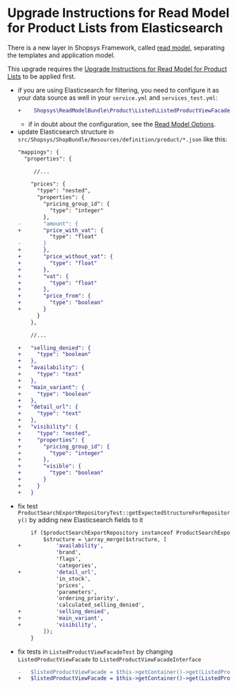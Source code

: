 # Upgrade Instructions for Read Model for Product Lists from Elasticsearch

There is a new layer in Shopsys Framework, called [read model](/docs/model/introduction-to-read-model.md), separating the templates and application model.

This upgrade requires the [Upgrade Instructions for Read Model for Product Lists](/upgrade/upgrade-instructions-for-read-model-for-product-lists.md) to be applied first.

- if you are using Elasticsearch for filtering, you need to configure it as your data source as well in your `service.yml` and `services_test.yml`:
    ```diff
    +    Shopsys\ReadModelBundle\Product\Listed\ListedProductViewFacadeInterface: '@Shopsys\ReadModelBundle\Product\Listed\ListedProductViewElasticFacade'
    ```
    - if in doubt about the configuration, see the [Read Model Options](/docs/model/introduction-to-read-model.md#read-model-options).
- update Elasticsearch structure in `src/Shopsys/ShopBundle/Resources/definition/product/*.json` like this:
    ```diff
    "mappings": {
      "properties": {

         //...

        "prices": {
          "type": "nested",
          "properties": {
            "pricing_group_id": {
              "type": "integer"
            },
    -       "amount": {
    +       "price_with_vat": {
              "type": "float"
    -       }
    +       },
    +       "price_without_vat": {
    +         "type": "float"
    +       },
    +       "vat": {
    +         "type": "float"
    +       },
    +       "price_from": {
    +         "type": "boolean"
    +       }
          }
        },

        //...

    +   "selling_denied": {
    +     "type": "boolean"
    +   },
    +   "availability": {
    +     "type": "text"
    +   },
    +   "main_variant": {
    +     "type": "boolean"
    +   },
    +   "detail_url": {
    +     "type": "text"
    +   },
    +   "visibility": {
    +     "type": "nested",
    +     "properties": {
    +       "pricing_group_id": {
    +         "type": "integer"
    +       },
    +       "visible": {
    +         "type": "boolean"
    +       }
    +     }
    +   }
    ```
- fix test `ProductSearchExportRepositoryTest::getExpectedStructureForRepository()` by adding new Elasticsearch fields to it
    ```diff
        if ($productSearchExportRepository instanceof ProductSearchExportWithFilterRepository) {
            $structure = \array_merge($structure, [
    +           'availability',
                'brand',
                'flags',
                'categories',
    +           'detail_url',
                'in_stock',
                'prices',
                'parameters',
                'ordering_priority',
                'calculated_selling_denied',
    +           'selling_denied',
    +           'main_variant',
    +           'visibility',
            ]);
        }
    ```
- fix tests in `ListedProductViewFacadeTest` by changing `ListedProductViewFacade` to `ListedProductViewFacadeInterface`
    ```diff
    -   $listedProductViewFacade = $this->getContainer()->get(ListedProductViewFacade::class);
    +   $listedProductViewFacade = $this->getContainer()->get(ListedProductViewFacadeInterface::class);
    ```

